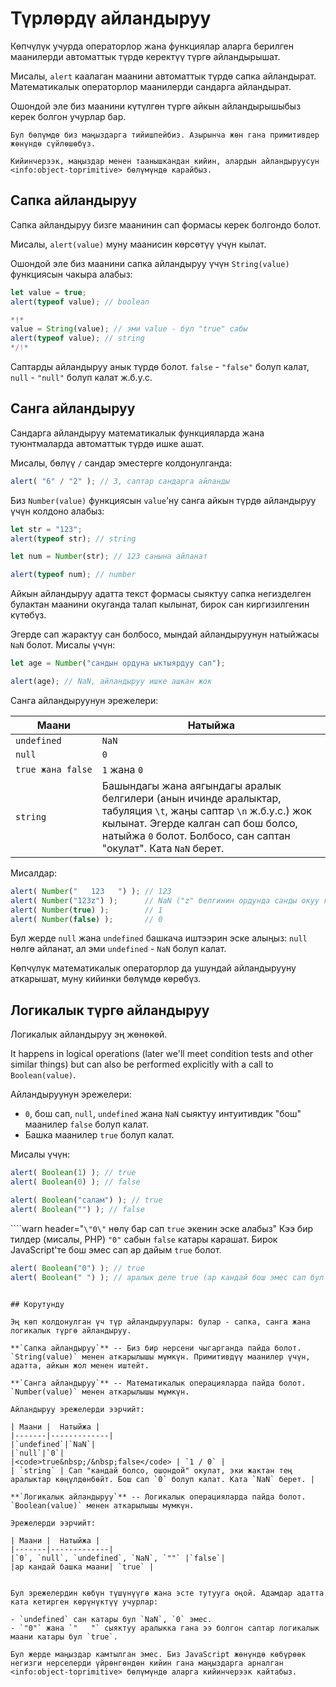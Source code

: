 # Түрлөрдү айландыруу

Көпчүлүк учурда операторлор жана функциялар аларга берилген маанилерди автоматтык түрдө керектүү түргө айландырышат.

Мисалы, `alert` каалаган маанини автоматтык түрдө сапка айландырат. Математикалык операторлор маанилерди сандарга айландырат.

Ошондой эле биз маанини күтүлгөн түргө айкын айландырышыбыз керек болгон учурлар бар.

```smart header="Азырынча маңыздар жөнүндө сүйлөшпөйбүз"
Бул бөлүмдө биз маңыздарга тийишпейбиз. Азырынча жөн гана примитивдер жөнүндө сүйлөшөбүз.

Кийинчерээк, маңыздар менен таанышкандан кийин, алардын айландыруусун <info:object-toprimitive> бөлүмүндө карайбыз.
```

## Сапка айландыруу

Сапка айландыруу бизге маанинин сап формасы керек болгондо болот.

Мисалы, `alert(value)` муну маанисин көрсөтүү үчүн кылат.

Ошондой эле биз маанини сапка айландыруу үчүн `String(value)` функциясын чакыра алабыз:

```js run
let value = true;
alert(typeof value); // boolean

*!*
value = String(value); // эми value - бул "true" сабы
alert(typeof value); // string
*/!*
```

Саптарды айландыруу анык түрдө болот. `false` - `"false"` болуп калат, `null` - `"null"` болуп калат ж.б.у.с.

## Санга айландыруу

Сандарга айландыруу математикалык функцияларда жана туюнтмаларда автоматтык түрдө ишке ашат.

Мисалы, бөлүү `/` сандар эместерге колдонулганда:

```js run
alert( "6" / "2" ); // 3, саптар сандарга айланды
```

Биз `Number(value)` функциясын `value`'ну санга айкын түрдө айландыруу үчүн колдоно алабыз:

```js run
let str = "123";
alert(typeof str); // string

let num = Number(str); // 123 санына айланат

alert(typeof num); // number
```

Айкын айландыруу адатта текст формасы сыяктуу сапка негизделген булактан маанини окуганда талап кылынат, бирок сан киргизилгенин күтөбүз.

Эгерде сап жарактуу сан болбосо, мындай айландыруунун натыйжасы `NaN` болот. Мисалы үчүн:

```js run
let age = Number("сандын ордуна ыктыярдуу сап");

alert(age); // NaN, айландыруу ишке ашкан жок
```

Санга айландыруунун эрежелери:

| Маани |  Натыйжа |
|-------|-------------|
|`undefined`|`NaN`|
|`null`|`0`|
|<code>true&nbsp;жана&nbsp;false</code> | `1` жана `0` |
| `string` | Башындагы жана аягындагы аралык белгилери (анын ичинде аралыктар, табуляция `\t`, жаңы саптар `\n` ж.б.у.с.) жок кылынат. Эгерде калган сап бош болсо, натыйжа `0` болот. Болбосо, сан саптан "окулат". Ката `NaN` берет. |

Мисалдар:

```js run
alert( Number("   123   ") ); // 123
alert( Number("123z") );      // NaN ("z" белгинин ордунда санды окуу катасы)
alert( Number(true) );        // 1
alert( Number(false) );       // 0
```

Бул жерде `null` жана `undefined` башкача иштээрин эске алыңыз: `null` нөлгө айланат, ал эми `undefined` - `NaN` болуп калат.

Көпчүлүк математикалык операторлор да ушундай айландырууну аткарышат, муну кийинки бөлүмдө көрөбүз.

## Логикалык түргө айландыруу

Логикалык айландыруу эң жөнөкөй.

It happens in logical operations (later we'll meet condition tests and other similar things) but can also be performed explicitly with a call to `Boolean(value)`.

Айландыруунун эрежелери:

- `0`, бош сап, `null`, `undefined` жана `NaN` сыяктуу интуитивдик "бош" маанилер `false` болуп калат.
- Башка маанилер `true` болуп калат.

Мисалы үчүн:

```js run
alert( Boolean(1) ); // true
alert( Boolean(0) ); // false

alert( Boolean("салам") ); // true
alert( Boolean("") ); // false
```

````warn header="`\"0\"` нөлү бар сап `true` экенин эске алабыз"
Кээ бир тилдер (мисалы, PHP) `"0"` сабын `false` катары карашат. Бирок JavaScript'те бош эмес сап ар дайым `true` болот.

```js run
alert( Boolean("0") ); // true
alert( Boolean(" ") ); // аралык деле true (ар кандай бош эмес сап бул true)
```
````

## Корутунду

Эң көп колдонулган үч түр айландыруулары: булар - сапка, санга жана логикалык түргө айландыруу.

**`Сапка айландыруу`** -- Биз бир нерсени чыгарганда пайда болот. `String(value)` менен аткарылышы мүмкүн. Примитивдүү маанилер үчүн, адатта, айкын жол менен иштейт.

**`Санга айландыруу`** -- Математикалык операцияларда пайда болот. `Number(value)` менен аткарылышы мүмкүн.

Айландыруу эрежелерди ээрчийт:

| Маани |  Натыйжа |
|-------|-------------|
|`undefined`|`NaN`|
|`null`|`0`|
|<code>true&nbsp;/&nbsp;false</code> | `1 / 0` |
| `string` | Сап "кандай болсо, ошондой" окулат, эки жактан тең аралыктар көңүлдөнбөйт. Бош сап `0` болуп калат. Ката `NaN` берет. |

**`Логикалык айландыруу`** -- Логикалык операцияларда пайда болот. `Boolean(value)` менен аткарылышы мүмкүн.

Эрежелерди ээрчийт:

| Маани |  Натыйжа |
|-------|-------------|
|`0`, `null`, `undefined`, `NaN`, `""` |`false`|
|ар кандай башка маани| `true` |


Бул эрежелердин көбүн түшүнүүгө жана эсте тутууга оңой. Адамдар адатта ката кетирген көрүнүктүү учурлар:

- `undefined` сан катары бул `NaN`, `0` эмес.
- `"0"` жана `"   "` сыяктуу аралыкка гана ээ болгон саптар логикалык маани катары бул `true`.

Бул жерде маңыздар камтылган эмес. Биз JavaScript жөнүндө көбүрөөк негизги нерселерди үйрөнгөндөн кийин гана маңыздарга арналган <info:object-toprimitive> бөлүмүндө аларга кийинчерээк кайтабыз.
